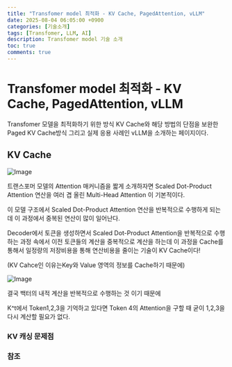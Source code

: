 ```yaml
---
title: "Transfomer model 최적화 - KV Cache, PagedAttention, vLLM"
date: 2025-08-04 06:05:00 +0900
categories: [기술소개]
tags: [Transfomer, LLM, AI]
description: Transfomer model 기술 소개
toc: true
comments: true
---
```


# Transfomer model 최적화 - KV Cache, PagedAttention, vLLM

Transfomer 모델을 최적화하기 위한 방식 KV Cache와 해당 방법의 단점을 보완한 Paged KV Cache방식 그리고 실제 응용 사례인 vLLM을 소개하는 페이지이다. 

## KV Cache

![Image](https://prod-files-secure.s3.us-west-2.amazonaws.com/e6db513d-ec54-40ff-aa74-2487b0bcfe15/d2dedcd2-1e43-4280-baf2-bb42f853c099/Untitled.png?X-Amz-Algorithm=AWS4-HMAC-SHA256&X-Amz-Content-Sha256=UNSIGNED-PAYLOAD&X-Amz-Credential=ASIAZI2LB466SOQPRTED%2F20250804%2Fus-west-2%2Fs3%2Faws4_request&X-Amz-Date=20250804T072220Z&X-Amz-Expires=3600&X-Amz-Security-Token=IQoJb3JpZ2luX2VjEAcaCXVzLXdlc3QtMiJIMEYCIQDF0gxhlo23Y9LGVPkwrkI3ZUn1Lw7d3X4PufiAK0Z7XQIhAMtjkUtr464pq%2F2QQUr8TxI0LVl0NdJONtIjULibvQwWKv8DCEAQABoMNjM3NDIzMTgzODA1IgzH6KBco3yvv970hMAq3AOo%2B3lOfU%2FewsivOyHG1j50YGwe60WTkMXsvNQCIJwSS4NHkFqX%2F2RwrUR5mEUNs6%2BHe6L7MUA0ykVJAgPjp2cOAr5uJVxnnCy4Uyq1UKYfYGa7jp2TK8qbsh939A%2BjSeHuI1MaqpEDiN4jO4X2gd3z%2FiJ9n9SRYStz3Yocrzh8spOpE4EanTTsgjMVkwXTknZKsddbfGSnv8tFBLW7%2F0LhSAv08b%2Fzl8IP22LfO25jjal5qoAVBflg83VkS%2BVi94WLu7uY2bTQA22xSKCkAn%2Fhpwkvi2c%2BILVjUwjccoZRZQZpsJsOBB0Z8zOXmqvCMsDJyiyI11%2BgavMe4J1qh7lNHyL6AQIEOLw9oUKT3aelz2uKRhx7kk5caP5fXwTeojDSuJnJo5LfP3YomKKtl30dYYXCQsuIdv8n2gRfkcYEVc9ILDHflME0UCIDjXBv%2F%2Bbc8FixQCLq8yv1qRf4A5z6M5tCeQLQt5qaUoyw7iYBXoxgAdxOQuy3YQ9itV74SKX32MV%2FMIoYttddnXFMm4gAwlD5MBhEoJYT1oJGQdh0exoxYXrY2OSNaMlKvRjG%2BwuesAD0Hy6TfOebxxy5pl%2FxIIcBUXep5D%2F%2FmbYbZCkSLQiEvypZPL%2FVAslnPTDFt8HEBjqkARZYW8dUDgutlmSCkgZZs3oWJ7JWM5iyobaP8BT74Bxc8CAqr8%2BcJyvpQYOr8y%2Bi251E6bH3cG1AQUtwC9GNwQSiOZ1EVukZUC2v86%2BpcCZSvn6GzPzTx9AbmG4lq4%2BbZuUPzFjDM9fEnMiNpsmzkzcQvNQCVjA2fpTShDH9pLKlGbZS%2FTVrM76c0RdaiVM7hX4AsgNGyqyogUBFa2iRDtd5gNLL&X-Amz-Signature=6cbcd60fe0bf1685f8b99d5f4116b0bebe1afe890afa892e4582cb81d865c1ba&X-Amz-SignedHeaders=host&x-amz-checksum-mode=ENABLED&x-id=GetObject)

트랜스포머 모델의 Attention 매커니즘을 짧게 소개하자면 Scaled Dot-Product Attention 연산을 여러 겹 올린 Multi-Head Attention 이 기본적이다.

이 모델 구조에서 Scaled Dot-Product Attention 연산을 반복적으로 수행하게 되는데 이 과정에서 중복된 연산이 많이 일어난다. 

Decoder에서 토큰을 생성하면서 Scaled Dot-Product Attention을 반복적으로 수행하는 과정 속에서 이전 토큰들의 계산을 중복적으로 계산을 하는데 이 과정을 Cache를 통해서 일정량의 저장비용을 통해 연산비용을 줄이는 기술이 KV Cache이다!

(KV Cahce인 이유는Key와 Value 영역의 정보를 Cache하기 때문에)

![Image](https://prod-files-secure.s3.us-west-2.amazonaws.com/e6db513d-ec54-40ff-aa74-2487b0bcfe15/75f005c6-c2f9-45e8-ad7a-efb9ebedb50e/Untitled.png?X-Amz-Algorithm=AWS4-HMAC-SHA256&X-Amz-Content-Sha256=UNSIGNED-PAYLOAD&X-Amz-Credential=ASIAZI2LB466SOQPRTED%2F20250804%2Fus-west-2%2Fs3%2Faws4_request&X-Amz-Date=20250804T072220Z&X-Amz-Expires=3600&X-Amz-Security-Token=IQoJb3JpZ2luX2VjEAcaCXVzLXdlc3QtMiJIMEYCIQDF0gxhlo23Y9LGVPkwrkI3ZUn1Lw7d3X4PufiAK0Z7XQIhAMtjkUtr464pq%2F2QQUr8TxI0LVl0NdJONtIjULibvQwWKv8DCEAQABoMNjM3NDIzMTgzODA1IgzH6KBco3yvv970hMAq3AOo%2B3lOfU%2FewsivOyHG1j50YGwe60WTkMXsvNQCIJwSS4NHkFqX%2F2RwrUR5mEUNs6%2BHe6L7MUA0ykVJAgPjp2cOAr5uJVxnnCy4Uyq1UKYfYGa7jp2TK8qbsh939A%2BjSeHuI1MaqpEDiN4jO4X2gd3z%2FiJ9n9SRYStz3Yocrzh8spOpE4EanTTsgjMVkwXTknZKsddbfGSnv8tFBLW7%2F0LhSAv08b%2Fzl8IP22LfO25jjal5qoAVBflg83VkS%2BVi94WLu7uY2bTQA22xSKCkAn%2Fhpwkvi2c%2BILVjUwjccoZRZQZpsJsOBB0Z8zOXmqvCMsDJyiyI11%2BgavMe4J1qh7lNHyL6AQIEOLw9oUKT3aelz2uKRhx7kk5caP5fXwTeojDSuJnJo5LfP3YomKKtl30dYYXCQsuIdv8n2gRfkcYEVc9ILDHflME0UCIDjXBv%2F%2Bbc8FixQCLq8yv1qRf4A5z6M5tCeQLQt5qaUoyw7iYBXoxgAdxOQuy3YQ9itV74SKX32MV%2FMIoYttddnXFMm4gAwlD5MBhEoJYT1oJGQdh0exoxYXrY2OSNaMlKvRjG%2BwuesAD0Hy6TfOebxxy5pl%2FxIIcBUXep5D%2F%2FmbYbZCkSLQiEvypZPL%2FVAslnPTDFt8HEBjqkARZYW8dUDgutlmSCkgZZs3oWJ7JWM5iyobaP8BT74Bxc8CAqr8%2BcJyvpQYOr8y%2Bi251E6bH3cG1AQUtwC9GNwQSiOZ1EVukZUC2v86%2BpcCZSvn6GzPzTx9AbmG4lq4%2BbZuUPzFjDM9fEnMiNpsmzkzcQvNQCVjA2fpTShDH9pLKlGbZS%2FTVrM76c0RdaiVM7hX4AsgNGyqyogUBFa2iRDtd5gNLL&X-Amz-Signature=8eb00698f23013638851d0ccdf643b47bcdb991bc650004c6b5ae671f6d7abee&X-Amz-SignedHeaders=host&x-amz-checksum-mode=ENABLED&x-id=GetObject)

결국 백터의 내적 계산을 반복적으로 수행하는 것 이기 때문에

K^t에서 Token1,2,3을 기억하고 있다면 Token 4의 Attention을 구할 때 굳이 1,2,3을 다시 계산할 필요가 없다. 

### KV 캐싱 문제점

### 참조


